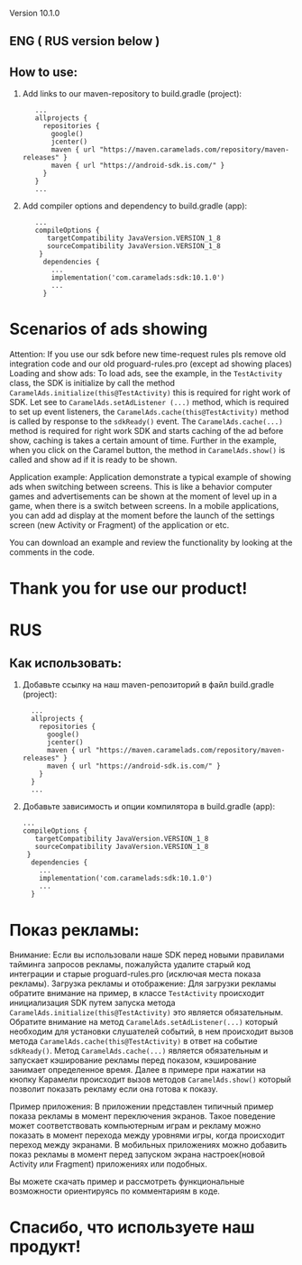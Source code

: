Version 10.1.0
## ENG ( RUS version below )
## How to use:
1. Add links to our maven-repository to build.gradle (project):

          ...
          allprojects {
            repositories {
              google()
              jcenter()
              maven { url "https://maven.caramelads.com/repository/maven-releases" }
              maven { url "https://android-sdk.is.com/" }              
            }
          }
          ...


2. Add compiler options and dependency to build.gradle (app):

          ...
          compileOptions {
             targetCompatibility JavaVersion.VERSION_1_8
             sourceCompatibility JavaVersion.VERSION_1_8
           }
            dependencies {
              ...
              implementation('com.caramelads:sdk:10.1.0')
              ...
            }

# Scenarios of ads showing
Attention:
    If you use our sdk before new time-request rules pls remove old integration code and our old proguard-rules.pro (except ad showing places)
    Loading and show ads:
    To load ads, see the example, in the ```TestActivity``` class, the SDK is initialize by call the method ```CaramelAds.initialize(this@TestActivity)``` this is     required for right work of SDK. Let see to ```CaramelAds.setAdListener (...)``` method, which is required to set up event listeners, the  ```CaramelAds.cache(this@TestActivity)``` method is called by response to the ```sdkReady()``` event. The ```CaramelAds.cache(...)``` method is required for    right work SDK and starts caching of the ad before show, caching is takes a certain amount of time. Further in the example, when you click on the Caramel  button, the method in ```CaramelAds.show()``` is called and show ad if it is ready to be shown.

Application example:
    Application demonstrate a typical example of showing ads when switching between screens. This is like a behavior computer games and advertisements can be         shown at the moment of level up in a game, when there is a switch between screens. In a mobile applications, you can add ad display at the moment before the       launch of the settings screen (new Activity or Fragment) of the application or etc.

You can download an example and review the functionality by looking at the comments in the code.

# Thank you for use our product!

# RUS
## Как использовать:

1.	Добавьте ссылку на наш maven-репозиторий в файл build.gradle (project):

          ...
          allprojects {
            repositories {
              google()
              jcenter()
              maven { url "https://maven.caramelads.com/repository/maven-releases" }
              maven { url "https://android-sdk.is.com/" }
            }
          }
          ...

2.	Добавьте зависимость и опции компилятора в build.gradle (app):

        ...
        compileOptions {
           targetCompatibility JavaVersion.VERSION_1_8
           sourceCompatibility JavaVersion.VERSION_1_8
         }
          dependencies {
            ...
            implementation('com.caramelads:sdk:10.1.0')
            ...
          }

# Показ рекламы:

Внимание:
    Если вы использовали наше SDK перед новыми правилами тайминга запросов рекламы, пожалуйста удалите старый код интеграции и старые proguard-rules.pro
    (исключая места показа рекламы). Загрузка рекламы и отображение:
    Для загрузки рекламы обратите внимание на пример, в классе ```TestActivity``` происходит инициализация SDK путем запуска метода ```CaramelAds.initialize(this@TestActivity)``` это является обязательным. Обратите внимание на метод ```CaramelAds.setAdListener(...)``` который необходим для установки слушателей событий, в нем происходит вызов метода ```CaramelAds.cache(this@TestActivity)``` в ответ на событие ```sdkReady()```. Метод ```CaramelAds.cache(...)``` является обязательным и запускает кэширование рекламы перед показом, кэширование занимает определенное время. Далее в примере при         нажатии на кнопку Карамели происходит вызов методов ```CaramelAds.show()``` который позволит показать рекламу если она готова к показу.

Пример приложения:
    В приложении представлен типичный пример показа рекламы в момент переключения экранов. Такое поведение может соответствовать компьютерным играм и рекламу    можно показать в момент перехода между уровнями игры, когда происходит переход между экранами. В мобильных приложениях можно добавить показ рекламы в момент перед запуском экрана настроек(новой Activity или Fragment) приложениях или подобных.

Вы можете скачать пример и рассмотреть функциональные возможности ориентируясь по комментариям в коде.

# Спасибо, что используете наш продукт!
